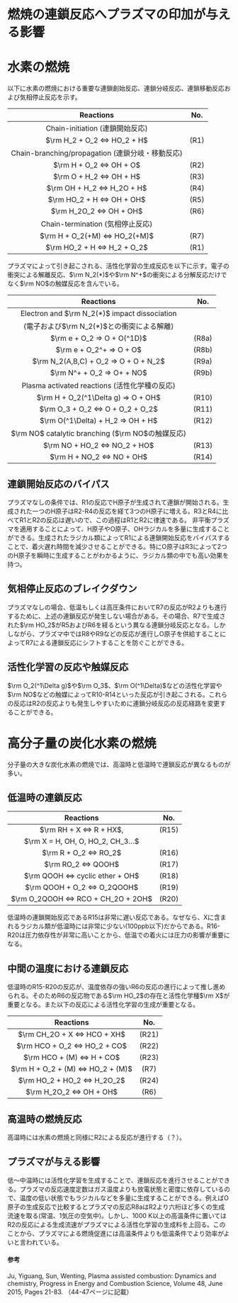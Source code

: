 # 燃焼の連鎖反応へプラズマの印加が与える影響
# 水素の燃焼
以下に水素の燃焼における重要な連鎖創始反応、連鎖分岐反応、連鎖移動反応および気相停止反応を示す。

| Reactions | No. |  
|:------------:|:------------:|  
|Chain-initiation (連鎖開始反応)|
|$\rm H_2 + O_2 <=>  HO_2 + H$ | (R1)|
|Chain-branching/propagation (連鎖分岐・移動反応)|
|$\rm H + O_2 <=> OH + O$ | (R2)|
|$\rm O + H_2 <=> OH + H$ | (R3)|
|$\rm OH + H_2 <=> H_2O + H$ | (R4)|
|$\rm HO_2 + H <=> OH + OH$ | (R5)|
|$\rm H_2O_2 <=> OH + OH$ | (R6)|
|Chain-termination (気相停止反応)|
|$\rm H + O_2(+M) <=> HO_2(+M)$ | (R7)|
|$\rm HO_2 + H <=> H_2 + O_2$ | (R1)|

プラズマによって引き起こされる、活性化学習の生成反応を以下に示す。電子の衝突による解離反応、$\rm N_2(*)$や$\rm N^+$の衝突による分解反応だけでなく$\rm NO$の触媒反応を含んでいる。

| Reactions | No. |  
|:------------:|:------------:|  
|Electron and $\rm N_2(*)$ impact dissociation|
|(電子および$\rm N_2(*)$との衝突による解離)|
|$\rm e + O_2 => O + O(^1D)$ | (R8a)|
|$\rm e + O_2^+ => O + O$ | (R8b)|
|$\rm N_2(A,B,C) + O_2 => O + O + N_2$ | (R9a)|
|$\rm N^+ + O_2 => O+ + NO$ | (R9b)|
|Plasma activated reactions (活性化学種の反応)|
|$\rm H + O_2(^1\Delta g) => O + OH$ | (R10)|
|$\rm O_3 + O_2 <=> O + O_2 + O_2$ | (R11)|
|$\rm O(^1\Delta) + H_2 => OH + H$ | (R12)|
|$\rm NO$ catalytic branching ($\rm NO$の触媒反応)|
|$\rm NO + HO_2 <=> NO_2 + HO$ | (R13)|
|$\rm H + NO_2 <=> NO + OH$ | (R14)|

## 連鎖開始反応のバイパス
プラズマなしの条件では、R1の反応でH原子が生成されて連鎖が開始される。生成された一つのH原子はR2-R4の反応を経て3つのH原子に増える。R3とR4に比べてR1とR2の反応は遅いので、この過程はR1とR2に律速である。
非平衡プラズマを適用することによって、H原子やO原子、OHラジカルを多量に生成することができる。生成されたラジカル類によってR1による連鎖開始反応をバイパスすることで、着火遅れ時間を減少させることができる。特にO原子はR3によって2つのH原子を瞬時に生成することがわかるように、ラジカル類の中でも高い効果を持つ。
## 気相停止反応のブレイクダウン
プラズマなしの場合、低温もしくは高圧条件においてR7の反応がR2よりも進行するために、上述の連鎖反応が発生しない場合がある。その場合、R7で生成された$\rm HO_2$がR5およびR6を経るという異なる連鎖分岐反応となる。しかしながら、プラズマ中ではR8やR9などの反応が進行しO原子を供給することによってR7による連鎖反応にシフトすることを防ぐことができる。
## 活性化学習の反応や触媒反応
$\rm O_2(^1\Delta g)$や$\rm O_3$、$\rm O(^1\Delta)$などの活性化学習や$\rm NO$などの触媒によってR10-R14といった反応が引き起こされる。これらの反応はR2の反応よりも発生しやすいために連鎖分岐反応の反応経路を変更することができる。
# 高分子量の炭化水素の燃焼
分子量の大きな炭化水素の燃焼では、高温時と低温時で連鎖反応が異なるものが多い。
## 低温時の連鎖反応

| Reactions | No. |  
|:------------:|:------------:|  
|$\rm RH + X <=> R + HX$, | (R15)|
$\rm X = H, OH, O, HO_2, CH_3…$ |
|$\rm R + O_2 <=> RO_2$ | (R16)|
|$\rm RO_2 <=> QOOH$ | (R17)|
|$\rm QOOH <=> cyclic ether + OH$ | (R18)|
|$\rm QOOH + O_2 <=> O_2QOOH$ | (R19)|
|$\rm O_2QOOH <=> RCO + CH_2O + 2OH$ | (R20)|

低温時の連鎖開始反応であるR15は非常に遅い反応である。なぜなら、Xに含まれるラジカル類が低温時には非常に少ない(100ppb以下)だからである。R16-R20は圧力依存性が非常に高いことから、低温での着火には圧力の影響が重要になる。
## 中間の温度における連鎖反応
低温時のR15-R20の反応が、温度依存の強いR6の反応の進行によって推し進められる。そのためR6の反応物である$\rm HO_2$の存在と活性化学種$\rm X$が重要となる。また以下の反応による活性化学習の生成が重要となる。

| Reactions | No. |  
|:------------:|:------------:|  
|$\rm CH_2O + X <=> HCO + XH$ |(R21)|
|$\rm HCO + O_2 <=> HO_2 + CO$| (R22)|
|$\rm HCO + (M) <=> H + CO$| (R23)|
|$\rm H + O_2 + (M) <=> HO_2 + (M)$| (R7)|
|$\rm HO_2 + HO_2 <=> H_2O_2$| (R24)|
|$\rm H_2O_2 <=> OH + OH$| (R6)|

## 高温時の燃焼反応
高温時には水素の燃焼と同様にR2による反応が進行する（？）。
## プラズマが与える影響
低〜中温時には活性化学習を生成することで、連鎖反応を進行させることができる。プラズマの反応速度定数はガス温度よりも放電状態と密度に依存しているので、温度の低い状態でもラジカルなどを多量に生成することができる。例えばO原子の生成反応で比較するとプラズマの反応R8aはR2より六桁ほど多くの生成流速を取る(常温、1気圧の空気中)。しかし、1000 K以上の高温条件に置いてはR2の反応による生成流速がプラズマによる活性化学習の生成料を上回る。このことから、プラズマによる燃焼促進には高温条件よりも低温条件でより効率がよいと言われている。
#### 参考
Ju, Yiguang, Sun, Wenting, Plasma assisted combustion: Dynamics and chemistry, Progress in Energy and Combustion Science, Volume 48, June 2015, Pages 21-83. （44-47ページに記載）
